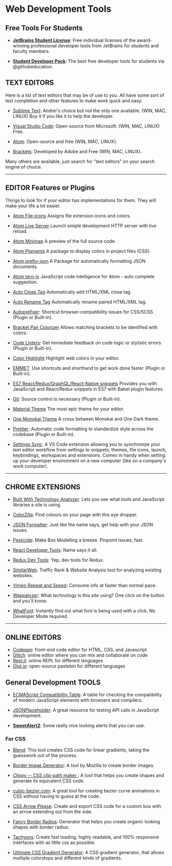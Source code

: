 # Web Development Tools

## Free Tools For Students

- [**JetBrains Student License**](https://www.jetbrains.com/student/): Free individual licenses of the award-winning professional developer tools from JetBrains for students and faculty members.

- [**Student Developer Pack**](https://education.github.com/pack): The best free developer tools for students via @githubeducation.

## TEXT EDITORS

Here is a list of text editors that may be of use to you. All have some sort of text completion and other features to make work quick and easy.

- [Sublime Text](https://www.sublimetext.com/3): Andrei's choice but not the only one available. (WIN, MAC, LINUX) Buy it if you like it to help the developer.

- [Visual Studio Code](https://code.visualstudio.com/): Open-source from Microsoft. (WIN, MAC, LINUX) Free.

- [Atom](https://atom.io/): Open-source and free (WIN, MAC, LINUX).

- [Brackets](http://brackets.io/): Developed by Adobe and Free (WIN, MAC, LINUX).

Many others are available, just search for "text editors" on your search engine of choice.

---

## EDITOR Features or Plugins

Things to look for if your editor has implementations for them. They will make your life a lot easier.

- [Atom File-icons](https://atom.io/packages/file-icons) Assigns file extension icons and colors.

- [Atom Live Server](https://atom.io/packages/atom-live-server) Launch simple development HTTP server with live reload.

- [Atom Minimap](https://atom.io/packages/minimap) A preview of the full source code.

- [Atom Pigments](https://atom.io/packages/pigments) A package to display colors in project files (CSS).

- [Atom pretty-json](https://atom.io/packages/pretty-json) A Package for automatically formatting JSON documents.

- [Atom tern-js](https://atom.io/packages/atom-ternjs) JavaScript code intelligence for Atom - auto complete suggestion.

- [Auto Close Tag](https://marketplace.visualstudio.com/items?itemName=formulahendry.auto-close-tag) Automatically add HTML/XML close tag.

- [Auto Rename Tag](https://marketplace.visualstudio.com/items?itemName=formulahendry.auto-rename-tag) Automatically rename paired HTML/XML tag.

- [Autoprefixer](https://atom.io/packages/autoprefixer): Shortcut browser-compatibility issues for CSS/SCSS (Plugin or Built-in).

- [Bracket Pair Colorizer](https://marketplace.visualstudio.com/items?itemName=CoenraadS.bracket-pair-colorizer) Allows matching brackets to be identified with colors.

- [Code Linters](https://github.com/collections/clean-code-linters): Get immediate feedback on code logic or stylistic errors (Plugin or Built-in).

- [Color Highlight](https://marketplace.visualstudio.com/items?itemName=naumovs.color-highlight) Highlight web colors in your editor.

- [EMMET](https://emmet.io/): Use shortcuts and shorthand to get work done faster (Plugin or Built-in).

- [ES7 React/Redux/GraphQL/React-Native snippets](https://marketplace.visualstudio.com/items?itemName=dsznajder.es7-react-js-snippets) Provides you with JavaScript and React/Redux snippets in ES7 with Babel plugin features.

- [Git](https://git-scm.com/): Source control is necessary (Plugin or Built-in).

- [Material Theme](https://marketplace.visualstudio.com/items?itemName=Equinusocio.vsc-material-theme) The most epic theme for your editor.

- [One Monokai Theme](https://marketplace.visualstudio.com/items?itemName=azemoh.one-monokai) A cross between Monokai and One Dark theme.

- [Prettier](https://prettier.io/): Automatic code formatting to standardize style across the codebase (Plugin or Built-in).

- [Settings Sync](https://github.com/shanalikhan/code-settings-sync/wiki/Setup-Guide): A VS Code extension allowing you to synchronize your text editor workflow from settings to snippets, themes, file icons, launch, keybindings, workspaces and extensions. Comes in handy when setting up your developer environment on a new computer (like on a company's work computer).

---

## CHROME EXTENSIONS

- [Built With Technology Analyzer](https://chrome.google.com/webstore/detail/builtwith-technology-prof/dapjbgnjinbpoindlpdmhochffioedbn?hl=en-US): Lets you see what tools and JavaScript libraries a site is using.

- [ColorZilla](https://chrome.google.com/webstore/detail/colorzilla/bhlhnicpbhignbdhedgjhgdocnmhomnp): Find colours on your page with this eye dropper.

- [JSON Formatter](https://chrome.google.com/webstore/detail/json-formatter/bcjindcccaagfpapjjmafapmmgkkhgoa): Just like the name says, get help with your JSON issues.

- [Pesticide](https://chrome.google.com/webstore/search/pesticide): Make Box Modelling a breeze. Pinpoint issues, fast.

- [React Developer Tools](https://chrome.google.com/webstore/detail/react-developer-tools/fmkadmapgofadopljbjfkapdkoienihi): Name says it all.

- [Redux Dev Tools](https://chrome.google.com/webstore/detail/redux-devtools/lmhkpmbekcpmknklioeibfkpmmfibljd): Yep, dev tools for Redux.

- [SimilarWeb](https://chrome.google.com/webstore/detail/similarweb-traffic-rank-w/hoklmmgfnpapgjgcpechhaamimifchmp): Traffic Rank & Website Analysis tool for analyzing existing websites.

- [Vimeo Repeat and Speed](https://chrome.google.com/webstore/detail/vimeo-repeat-speed/noonakfaafcdaagngpjehilgegefdima): Consume info at faster than normal pace.

- [Wappalyzer](https://chrome.google.com/webstore/detail/wappalyzer/gppongmhjkpfnbhagpmjfkannfbllamg): What technology is this site using? One click on the button and you'll know.

- [WhatFont](https://chrome.google.com/webstore/detail/whatfont/jabopobgcpjmedljpbcaablpmlmfcogm): Instantly find out what font is being used with a click. No Developer Mode required.

---

## ONLINE EDITORS

- [Codepen](https://codepen.io/): front-end code editor for HTML, CSS, and Javascript
- [Glitch](https://glitch.com/): online editor where you can mix and collaborate on code
- [Repl.it](https://repl.it/): online REPL for different languages
- [Glot.io](https://glot.io/): open-source pastebin for different languages

## General Development TOOLS

- [ECMAScript Compatibility Table](https://kangax.github.io/compat-table/es6/): A table for checking the compatibility of modern JavaScript elements with browsers and compilers.

- [JSONPlaceholder](https://jsonplaceholder.typicode.com/): A great resource for testing API calls in JavaScript development.

- [**SweetAlert2**](https://sweetalert2.github.io/?utm_content=buffer5396d&utm_medium=social&utm_source=facebook.com&utm_campaign=buffer): Some really nice looking alerts that you can use.

### For CSS

- [Blend](http://colinkeany.com/blend/): This tool creates CSS code for linear gradients, taking the guesswork out of the process.

- [Border Image Generator](https://developer.mozilla.org/de/docs/Web/CSS/CSS_Background_and_Borders/Border-image_generator): A tool by Mozilla to create border images.

- [Clippy -- CSS clip-path maker ](https://bennettfeely.com/clippy/): A tool that helps you create shapes and generate its equivalent CSS code.

- [cubic-bezier.com](http://cubic-bezier.com/#.17,.67,.83,.67): A great tool for creating bezier curve animations in CSS without having to guess at the code.

- [CSS Arrow Please](http://www.cssarrowplease.com/): Create and export CSS code for a custom box with an arrow extending out from the side.

- [Fancy Border Radius](https://9elements.github.io/fancy-border-radius/): Generator that helps you create organic looking shapes with border radius.

- [Tachyons](https://tachyons.io/): Create fast loading, highly readable, and 100% responsive interfaces with as little css as possible.

- [Ultimate CSS Gradient Generator](http://www.colorzilla.com/gradient-editor/): A CSS gradient generator, that allows multiple colorstops and different kinds of gradients.
